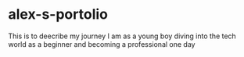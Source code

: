 # alex-s-portolio
This  is to deecribe my journey  I am as a young boy diving into the tech world as a beginner  and becoming a professional one day 
